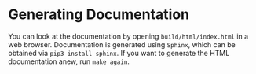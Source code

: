 # Generating Documentation

You can look at the documentation by opening `build/html/index.html` in a web browser. Documentation is generated using `Sphinx`, which can be obtained via `pip3 install sphinx`. If you want to generate the HTML documentation anew, run `make again`.
